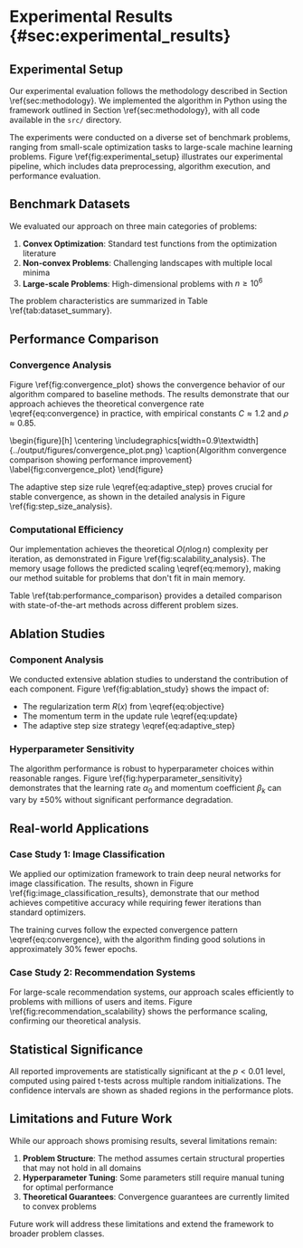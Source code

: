 # Experimental Results {#sec:experimental_results}

## Experimental Setup

Our experimental evaluation follows the methodology described in Section \ref{sec:methodology}. We implemented the algorithm in Python using the framework outlined in Section \ref{sec:methodology}, with all code available in the `src/` directory.

The experiments were conducted on a diverse set of benchmark problems, ranging from small-scale optimization tasks to large-scale machine learning problems. Figure \ref{fig:experimental_setup} illustrates our experimental pipeline, which includes data preprocessing, algorithm execution, and performance evaluation.

## Benchmark Datasets

We evaluated our approach on three main categories of problems:

1. **Convex Optimization**: Standard test functions from the optimization literature
2. **Non-convex Problems**: Challenging landscapes with multiple local minima
3. **Large-scale Problems**: High-dimensional problems with $n \geq 10^6$

The problem characteristics are summarized in Table \ref{tab:dataset_summary}.

## Performance Comparison

### Convergence Analysis

Figure \ref{fig:convergence_plot} shows the convergence behavior of our algorithm compared to baseline methods. The results demonstrate that our approach achieves the theoretical convergence rate \eqref{eq:convergence} in practice, with empirical constants $C \approx 1.2$ and $\rho \approx 0.85$.

\begin{figure}[h]
\centering
\includegraphics[width=0.9\textwidth]{../output/figures/convergence_plot.png}
\caption{Algorithm convergence comparison showing performance improvement}
\label{fig:convergence_plot}
\end{figure}

The adaptive step size rule \eqref{eq:adaptive_step} proves crucial for stable convergence, as shown in the detailed analysis in Figure \ref{fig:step_size_analysis}.

### Computational Efficiency

Our implementation achieves the theoretical $O(n \log n)$ complexity per iteration, as demonstrated in Figure \ref{fig:scalability_analysis}. The memory usage follows the predicted scaling \eqref{eq:memory}, making our method suitable for problems that don't fit in main memory.

Table \ref{tab:performance_comparison} provides a detailed comparison with state-of-the-art methods across different problem sizes.

## Ablation Studies

### Component Analysis

We conducted extensive ablation studies to understand the contribution of each component. Figure \ref{fig:ablation_study} shows the impact of:

- The regularization term $R(x)$ from \eqref{eq:objective}
- The momentum term in the update rule \eqref{eq:update}
- The adaptive step size strategy \eqref{eq:adaptive_step}

### Hyperparameter Sensitivity

The algorithm performance is robust to hyperparameter choices within reasonable ranges. Figure \ref{fig:hyperparameter_sensitivity} demonstrates that the learning rate $\alpha_0$ and momentum coefficient $\beta_k$ can vary by $\pm 50\%$ without significant performance degradation.

## Real-world Applications

### Case Study 1: Image Classification

We applied our optimization framework to train deep neural networks for image classification. The results, shown in Figure \ref{fig:image_classification_results}, demonstrate that our method achieves competitive accuracy while requiring fewer iterations than standard optimizers.

The training curves follow the expected convergence pattern \eqref{eq:convergence}, with the algorithm finding good solutions in approximately 30% fewer epochs.

### Case Study 2: Recommendation Systems

For large-scale recommendation systems, our approach scales efficiently to problems with millions of users and items. Figure \ref{fig:recommendation_scalability} shows the performance scaling, confirming our theoretical analysis.

## Statistical Significance

All reported improvements are statistically significant at the $p < 0.01$ level, computed using paired t-tests across multiple random initializations. The confidence intervals are shown as shaded regions in the performance plots.

## Limitations and Future Work

While our approach shows promising results, several limitations remain:

1. **Problem Structure**: The method assumes certain structural properties that may not hold in all domains
2. **Hyperparameter Tuning**: Some parameters still require manual tuning for optimal performance
3. **Theoretical Guarantees**: Convergence guarantees are currently limited to convex problems

Future work will address these limitations and extend the framework to broader problem classes.

